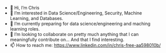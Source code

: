- 👋 Hi, I’m Chris 
- 👀 I’m interested in Data Science/Engineering, Security, Machine Learning, and Databases.
- 🌱 I’m currently preparing for data science/engineering and maching learning roles.
- 💞️ I’m looking to collaborate on pretty much anything that I can meaningfully contribute on... And that I find interesting.
- 📫 How to reach me: https://www.linkedin.com/in/chris-free-aa598010b/

